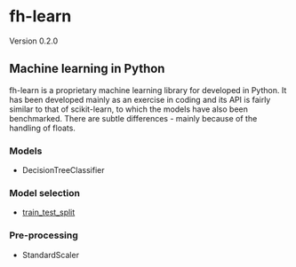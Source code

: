 # fh-learn

Version 0.2.0

## Machine learning in Python

fh-learn is a proprietary machine learning library for developed in Python. It has been developed mainly as an exercise in coding and its API is fairly similar to that of scikit-learn, to which the models have also been benchmarked. There are subtle differences - mainly because of the handling of floats. 


### Models

* DecisionTreeClassifier

### Model selection 

* [train_test_split](https://github.com/frederikhoengaard/fhlearn/blob/0.2.0/fhlearn/model_selection.py)

### Pre-processing
* StandardScaler
